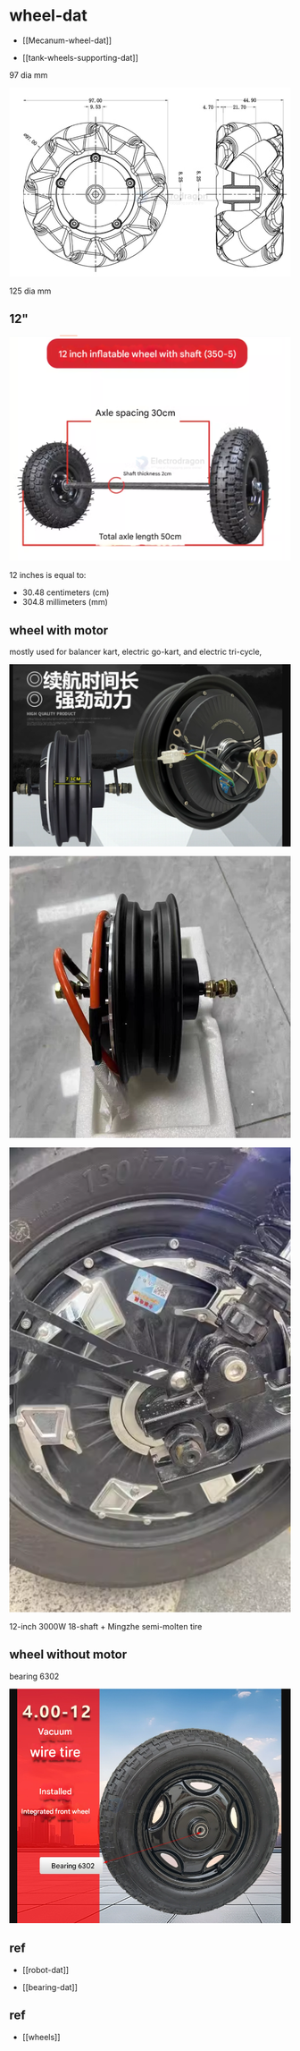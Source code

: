 
# wheel-dat

- [[Mecanum-wheel-dat]]

- [[tank-wheels-supporting-dat]]



97 dia mm 

![](2025-06-15-19-29-11.png)

125 dia mm 


## 12"

![](2025-06-15-19-44-50.png)

12 inches is equal to:

- 30.48 centimeters (cm)
- 304.8 millimeters (mm)









## wheel with motor 

mostly used for balancer kart, electric go-kart, and electric tri-cycle,



![](2025-04-03-15-14-31.png)

![](2025-04-03-15-15-58.png)

![](2025-04-03-15-16-42.png)

12-inch 3000W 18-shaft + Mingzhe semi-molten tire


## wheel without motor 

bearing 6302

![](2025-04-03-15-42-28.png)


## ref 

- [[robot-dat]]

- [[bearing-dat]]


## ref 

- [[wheels]]

